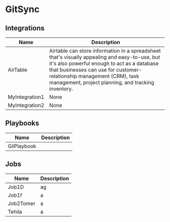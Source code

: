 # GitSync

## Integrations
|Name|Description|
|----|-----------|
|AirTable|Airtable can store information in a spreadsheet that's visually appealing and easy-to-use, but it's also powerful enough to act as a database that businesses can use for customer-relationship management (CRM), task management, project planning, and tracking inventory.|
|MyIntegration1|None|
|MyIntegration2|None|


## Playbooks
|Name|Description|
|----|-----------|
|GilPlaybook||


## Jobs
|Name|Description|
|----|-----------|
|Job1D|ag|
|Job1f|a|
|Job2Tomer|a|
|Tehila|a|

